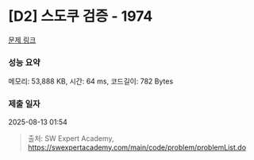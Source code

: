 # [D2] 스도쿠 검증 - 1974 

[문제 링크](https://swexpertacademy.com/main/code/problem/problemDetail.do?contestProbId=AV5Psz16AYEDFAUq) 

### 성능 요약

메모리: 53,888 KB, 시간: 64 ms, 코드길이: 782 Bytes

### 제출 일자

2025-08-13 01:54



> 출처: SW Expert Academy, https://swexpertacademy.com/main/code/problem/problemList.do